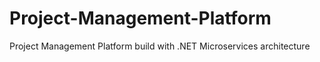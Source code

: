 # Project-Management-Platform
Project Management Platform build with .NET Microservices architecture

